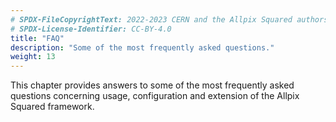 ```yaml
---
# SPDX-FileCopyrightText: 2022-2023 CERN and the Allpix Squared authors
# SPDX-License-Identifier: CC-BY-4.0
title: "FAQ"
description: "Some of the most frequently asked questions."
weight: 13
---
```


This chapter provides answers to some of the most frequently asked questions concerning usage, configuration and extension of
the Allpix Squared framework.
